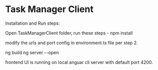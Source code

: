 # Task Manager Client

Installation and Run steps:

Open TaskManagerClient folder, run these steps -
npm install

modify the urls and port config in environment.ts file per step 2.

ng build ng server --open

frontend UI is running on local anguar cli server with default port 4200.